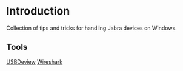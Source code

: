 # Introduction
Collection of tips and tricks for handling Jabra devices on Windows.

## Tools
[USBDeview](http://www.nirsoft.net/utils/usb_devices_view.html)
[Wireshark](https://www.wireshark.org/)
